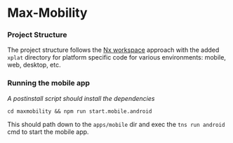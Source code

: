 # Max-Mobility

### Project Structure

The project structure follows the [Nx workspace](https://nrwl.io/nx/guide-nx-workspace#create-a-new-nx-workspace) approach with the added `xplat` directory for platform specific code for various environments: mobile, web, desktop, etc.

### Running the mobile app

_A postinstall script should install the dependencies_

`cd maxmobility && npm run start.mobile.android`

This should path down to the `apps/mobile` dir and exec the `tns run android` cmd to start the mobile app.
